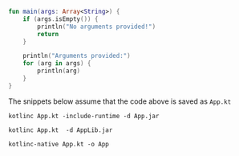 
```kotlin
fun main(args: Array<String>) {
    if (args.isEmpty()) {
        println("No arguments provided!")
        return
    }

    println("Arguments provided:")
    for (arg in args) {
        println(arg)
    }
}
```
The snippets below assume that the code above is saved as `App.kt`

```shell
kotlinc App.kt -include-runtime -d App.jar

kotlinc App.kt  -d AppLib.jar

kotlinc-native App.kt -o App
```
